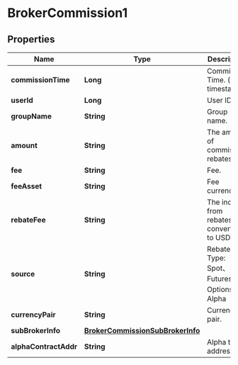 
# BrokerCommission1

## Properties

Name | Type | Description | Notes
------------ | ------------- | ------------- | -------------
**commissionTime** | **Long** | Commission Time. (unix timestamp). |  [optional]
**userId** | **Long** | User ID. |  [optional]
**groupName** | **String** | Group name. |  [optional]
**amount** | **String** | The amount of commission rebates. |  [optional]
**fee** | **String** | Fee. |  [optional]
**feeAsset** | **String** | Fee currency. |  [optional]
**rebateFee** | **String** | The income from rebates, converted to USDT. |  [optional]
**source** | **String** | Rebate Type: Spot、Futures、Options.、Alpha |  [optional]
**currencyPair** | **String** | Currency pair. |  [optional]
**subBrokerInfo** | [**BrokerCommissionSubBrokerInfo**](BrokerCommissionSubBrokerInfo.md) |  |  [optional]
**alphaContractAddr** | **String** | Alpha token address |  [optional]

